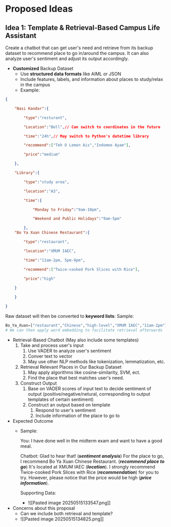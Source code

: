 # Proposed Ideas

## Idea 1: Template & Retrieval-Based Campus Life Assistant

Create a chatbot that can get user's need and retrieve from its backup dataset to recommend place to go in/around the campus. It can also analyze user's sentiment and adjust its output accordingly.

- **Customized** Backup Dataset
	- Use **structured data formats** like AIML or JSON
	- Include features, labels, and information about places to study/relax in the campus
	- Example:
```json
{

    "Nasi Kandar":{

        "type":"resturant",

        "Location":"Bell",// Can switch to coordinates in the future

        "time":"24h",// May switch to Python's datetime library

        "recommend":["Teh O Lemon Ais","Indomee Ayam"],

        "price":"medium"

    },

    "Library":{

        "type":"study area",

        "location":"A3",

        "time":{

            "Monday to Friday":"9am-10pm",

            "Weekend and Public Holidays":"9am-5pm"

        },
	"Bo Ya Xuan Chinese Restaurant":{

		"type":"restaurant",

		"location":"XMUM IAEC",

		"time":"11am-2pm, 5pm-9pm",

		"recommend":["Twice-cooked Pork Slices with Rice"],

		"price":"high"
		
	}

    }

}
```
Raw dataset will then be converted to **keyword lists**:
Sample:
```python
Bo_Ya_Xuan=["restaurant","Chinese","high-level","XMUM IAEC","11am-2pm"]
# We can then apply word embedding to facilitate retrieval afterwards
```
 

- Retrieval-Based Chatbot (May also include some templates)
	1. Take and process user's input
		1. Use VADER to analyze user's sentiment
		2. Conver text to vector
		3. May use other NLP methods like tokenization, lemmatization, etc.
	2. Retrieval Relevant Places in Our Backup Dataset
		1. May apply algorithms like cosine-similarity, SVM, ect.
		2. Find the place that best matches user's need.
	3. Construct Output
		1. Base on VADER scores of input text to decide sentiment of output (positive/negative/netural, corresponding to output templates of certain sentiment)
		2. Construct an output based on template
			1. Respond to user's sentiment
			2. Include information of the place to go to
- Expected Outcome
	- Sample:

		You: I have done well in the midterm exam and want to have a good meal.

		Chatbot: Glad to hear that! (***sentiment analysis***) For the place to go, I recommend Bo Ya Xuan Chinese Restaurant. (***recommend place to go***)
		It's located at XMUM IAEC (***location***). I strongly recommend Twice-cooked Pork Slices with Rice (***recommendation***) for you to try. However, please notice that the price would be high (***price information***).

		Supporting Data:
		- ![[Pasted image 20250515133547.png]]
- Concerns about this proposal
	- Can we include both retrieval and template?
	- ![[Pasted image 20250515134825.png]]